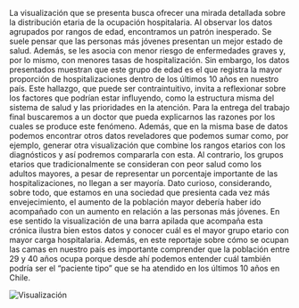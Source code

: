 La visualización que se presenta busca ofrecer una mirada detallada sobre la distribución etaria de la ocupación hospitalaria. Al observar los datos agrupados por rangos de edad, encontramos un patrón inesperado.
Se suele pensar que las personas más jóvenes presentan un mejor estado de salud. Además, se les asocia con menor riesgo de enfermedades graves y, por lo mismo, con menores tasas de hospitalización. Sin embargo, los datos presentados muestran que este grupo de edad es el que registra la mayor proporción de hospitalizaciones dentro de los últimos 10 años en nuestro país.
Este hallazgo, que puede ser contraintuitivo, invita a reflexionar sobre los factores que podrían estar influyendo, como la estructura misma del sistema de salud y las prioridades en la atención. Para la entrega del trabajo final buscaremos a un doctor que pueda explicarnos las razones por los cuales se produce este fenómeno. Además, que en la misma base de datos podemos encontrar otros datos reveladores que podemos sumar como, por ejemplo, generar otra visualización que combine los rangos etarios con los diagnósticos y así podremos compararla con esta. 
Al contrario, los grupos etarios que tradicionalmente se consideran con peor salud como los adultos mayores, a pesar de representar un porcentaje importante de las hospitalizaciones, no llegan a ser mayoría. Dato curioso, considerando, sobre todo, que estamos en una sociedad que presienta cada vez más envejecimiento, el aumento de la población mayor debería haber ido acompañado con un aumento en relación a las personas más jóvenes. 
En ese sentido la visualización de una barra apilada que acompaña esta crónica ilustra bien estos datos y conocer cuál es el mayor grupo etario con mayor carga hospitalaria. Además, en este reportaje sobre cómo se ocupan las camas en nuestro país es importante comprender que la población entre 29 y 40 años ocupa porque desde ahí podemos entender cuál también podría ser el “paciente tipo” que se ha atendido en los últimos 10 años en Chile.


![Visualización](image.png)